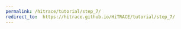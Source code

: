 ```yaml
---
permalink: /hitrace/tutorial/step_7/
redirect_to:  https://hitrace.github.io/HiTRACE/tutorial/step_7/
---
```

